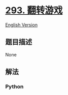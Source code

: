 # [293. 翻转游戏](https://leetcode-cn.com/problems/flip-game)

[English Version](/leetcode/0200-0299/0293.Flip%20Game/README_EN.md)

## 题目描述

<!-- 这里写题目描述 -->

None

## 解法

<!-- 这里可写通用的实现逻辑 -->

<!-- tabs:start -->

### **Python**

<!-- 这里可写当前语言的特殊实现逻辑 -->

```python

```

<!-- tabs:end -->
